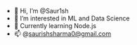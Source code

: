- 👋 Hi, I’m @Saur1sh
- 👀 I’m interested in ML and Data Science
- 🌱 Currently learning Node.js
- 📫 @saurishsharma0@gmail.com

<!---
Saur1sh/Saur1sh is a ✨ special ✨ repository because its `README.md` (this file) appears on your GitHub profile.
You can click the Preview link to take a look at your changes.
--->
